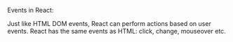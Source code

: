 Events in React:

Just like HTML DOM events, React can perform actions based on user events.
React has the same events as HTML: click, change, mouseover etc.